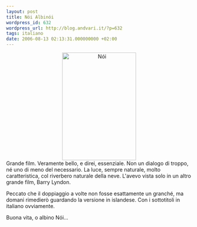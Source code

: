```yaml
---
layout: post
title: Nói Albinói
wordpress_id: 632
wordpress_url: http://blog.andvari.it/?p=632
tags: italiano
date: 2006-08-13 02:13:31.000000000 +02:00
---
```

<div style="text-align: center;"><img title="Nói" src="http://twitchfilm.net/pics/noi.jpg" alt="Nói" width="200" height="292" /></div>
Grande film. Veramente bello, e direi, essenziale. Non un dialogo di troppo, né uno di meno del necessario. La luce, sempre naturale, molto caratteristica, col riverbero naturale della neve. L'avevo vista solo in un altro grande film, Barry Lyndon.

Peccato che il doppiaggio a volte non fosse esattamente un granché, ma domani rimedierò guardando la versione in islandese. Con i sottotitoli in italiano ovviamente.

Buona vita, o albino Nói...
